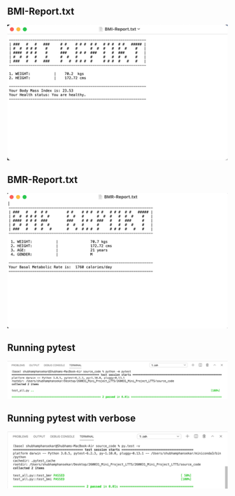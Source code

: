 
## BMI-Report.txt
![screen](https://github.com/shubh-77/260031_Mini_Project_LTTS/blob/main/screenshots/BMI-report.png)

## BMR-Report.txt
![screen](https://github.com/shubh-77/260031_Mini_Project_LTTS/blob/main/screenshots/BMR-report.png)

## Running pytest
![screen](https://github.com/shubh-77/260031_Mini_Project_LTTS/blob/main/screenshots/pytest.png)

## Running pytest with verbose
![screen](https://github.com/shubh-77/260031_Mini_Project_LTTS/blob/main/screenshots/pytest-verbose.png)